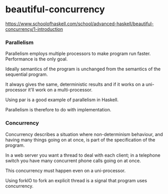 # beautiful-concurrency


https://www.schoolofhaskell.com/school/advanced-haskell/beautiful-concurrency/1-introduction

### Parallelism

Parallelism employs multiple processors to make program run faster. Performance is the only goal. 

Ideally semantics of the program is unchanged from the semantics of the sequential program.

It always gives the same, deterministic results and if it works on a uni-processor it'll work on a multi-processor.

Using par is a good example of parallelism in Haskell.

Parallelism is therefore to do with implementation.

### Concurrency

Concurrency describes a situation where non-determinism behaviour, and having many things going on at once, is part of the specification of the program.

In a web server you want a thread to deal with each client; in a telephone switch you have many concurrent phone calls going on at once.

This concurrency must happen even on a uni-processor.

Using forkIO to fork an explicit thread is a signal that program uses concurrency.


